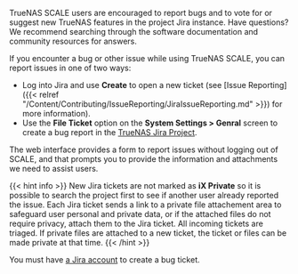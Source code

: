 ---
---

TrueNAS SCALE users are encouraged to report bugs and to vote for or suggest new TrueNAS features in the project Jira instance. 
Have questions? We recommend searching through the software documentation and community resources for answers.

If you encounter a bug or other issue while using TrueNAS SCALE, you can report issues in one of two ways:

* Log into Jira and use **Create** to open a new ticket (see [Issue Reporting]({{< relref "/Content/Contributing/IssueReporting/JiraIssueReporting.md" >}}) for more information).
* Use the **File Ticket** option on the **System Settings > Genral** screen to create a bug report in the [TrueNAS Jira Project](https://ixsystems.atlassian.net/jira/software/c/projects/NAS/issues). 

The web interface provides a form to report issues without logging out of SCALE, and that prompts you to provide the information and attachments we need to assist users. 

{{< hint info >}}
New Jira tickets are not marked as **iX Private** so it is possible to search the project first to see if another user already reported the issue. 
Each Jira ticket sends a link to a private file attachement area to safeguard user personal and private data, or if the attached files do not require privacy, attach them to the Jira ticket. All incoming tickets are triaged. If private files are attached to a new ticket, the ticket or files can be made private at that time. 
{{< /hint >}}

You must have [a Jira account](https://jira.ixsystems.com/secure/Signup!default.jspa) to create a bug ticket.